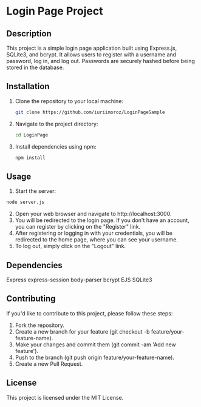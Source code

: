 # Login Page Project

## Description
This project is a simple login page application built using Express.js, SQLite3, and bcrypt. It allows users to register with a username and password, log in, and log out. Passwords are securely hashed before being stored in the database.

## Installation
1. Clone the repository to your local machine:
   ```bash
   git clone https://github.com/iuriimoroz/LoginPageSample
   ```
2. Navigate to the project directory:
   ```bash
   cd LoginPage
   ```
3. Install dependencies using npm:
   ```bash
   npm install
     ```

## Usage
1.  Start the server:
   ```bash
   node server.js
   ```
2. Open your web browser and navigate to http://localhost:3000.
3. You will be redirected to the login page. If you don't have an account, you can register by clicking on the "Register" link.
4. After registering or logging in with your credentials, you will be redirected to the home page, where you can see your username.
5. To log out, simply click on the "Logout" link.

## Dependencies
Express
express-session
body-parser
bcrypt
EJS
SQLite3
## Contributing
If you'd like to contribute to this project, please follow these steps:

1. Fork the repository.
2. Create a new branch for your feature (git checkout -b feature/your-feature-name).
3. Make your changes and commit them (git commit -am 'Add new feature').
4. Push to the branch (git push origin feature/your-feature-name).
5. Create a new Pull Request.

## License
This project is licensed under the MIT License.